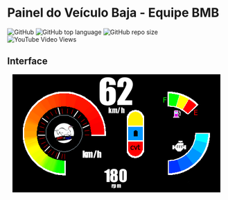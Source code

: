 # Painel do Veículo Baja - Equipe BMB

![GitHub](https://img.shields.io/github/license/RenilsonMedeiros/DisplayCarBmb?color=%2300b1ff&style=plastic)
![GitHub top language](https://img.shields.io/github/languages/top/RenilsonMedeiros/DisplayCarBmb?color=%2300b1ff&style=plastic)
![GitHub repo size](https://img.shields.io/github/repo-size/RenilsonMedeiros/DisplayCarBmb?color=%2300b1ff&style=plastic)
![YouTube Video Views](https://img.shields.io/youtube/views/_Dg29awgiN8?style=social)


## Interface
<p align="center">
  <img src="https://github.com/RenilsonMedeiros/DisplayCarBmb/blob/main/src/toReadme/painelBaja.png">
</p>
